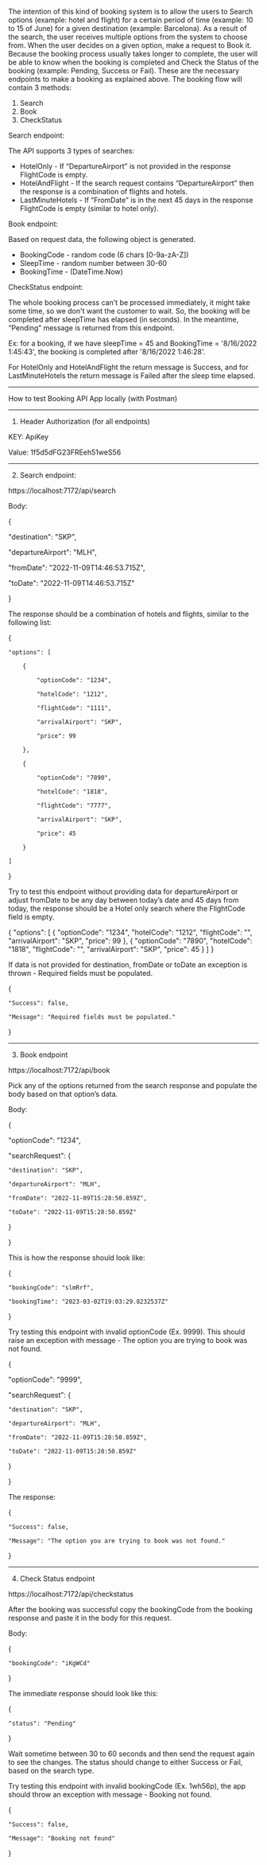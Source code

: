 The intention of this kind of booking system is to allow the users to Search options (example: hotel and flight) for a certain period of time (example: 10 to 15 of June) for a given destination (example: Barcelona). As a result of the search, the user receives multiple options from the system to choose from. When the user decides on a given option, make a request to Book it. Because the booking process usually takes longer to complete, the user will be able to know when the booking is completed and Check the Status of the booking (example: Pending, Success or Fail).
These are the necessary endpoints to make a booking as explained above.
The booking flow will contain 3 methods:
1. Search
2. Book
3. CheckStatus

Search endpoint:

The API supports 3 types of searches:
- HotelOnly - If “DepartureAirport” is not provided in the response FlightCode is empty.
- HotelAndFlight - If the search request contains “DepartureAirport” then the response is a combination of flights and hotels.
- LastMinuteHotels - If “FromDate” is in the next 45 days in the response FlightCode is empty (similar to hotel only). 

Book endpoint:

Based on request data, the following object is generated.
- BookingCode - random code (6 chars [0-9a-zA-Z])
- SleepTime - random number between 30-60
- BookingTime - (DateTime.Now)

CheckStatus endpoint:

The whole booking process can't be processed immediately, it might take some time, so we don't want the customer to wait. 
So, the booking will be completed after sleepTime has elapsed (in seconds). 
In the meantime, “Pending” message is returned from this endpoint.

Ex: for a booking, if we have sleepTime = 45 and BookingTime = '8/16/2022 1:45:43', the booking is completed after
'8/16/2022 1:46:28'.

For HotelOnly and HotelAndFlight the return message is Success, and for LastMinuteHotels the return message is Failed after the sleep time elapsed.

***************************************************************************************************************************

How to test Booking API App locally (with Postman)

***************************************************************************************************************************


1.	Header Authorization (for all endpoints)

KEY: ApiKey

Value: 1f5d5dFG23FREeh51weS56 

***************************************************************************************************************************

2.	Search endpoint:

https://localhost:7172/api/search

Body:

{

  "destination": "SKP",
  
  "departureAirport": "MLH",
  
  "fromDate": "2022-11-09T14:46:53.715Z",
  
  "toDate": "2022-11-09T14:46:53.715Z"
  
}


The response should be a combination of hotels and flights, similar to the following list:


{

    "options": [
    
        {
        
            "optionCode": "1234",
            
            "hotelCode": "1212",
            
            "flightCode": "1111",
            
            "arrivalAirport": "SKP",
            
            "price": 99
            
        },
        
        {
        
            "optionCode": "7890",
            
            "hotelCode": "1818",
            
            "flightCode": "7777",
            
            "arrivalAirport": "SKP",
            
            "price": 45
            
        }
        
    ]
    
}


Try to test this endpoint without providing data for departureAirport or adjust fromDate to be any day between today’s date and 45 days from today, the response should be a Hotel only search where the FlightCode field is empty. 

{
    "options": [
        {
            "optionCode": "1234",
            "hotelCode": "1212",
            "flightCode": "",
            "arrivalAirport": "SKP",
            "price": 99
        },
        {
            "optionCode": "7890",
            "hotelCode": "1818",
            "flightCode": "",
            "arrivalAirport": "SKP",
            "price": 45
        }
    ]
}


If data is not provided for destination, fromDate or toDate an exception is thrown - Required fields must be populated.


{

    "Success": false,
    
    "Message": "Required fields must be populated."
    
}


***************************************************************************************************************************

3.	Book endpoint

https://localhost:7172/api/book


Pick any of the options returned from the search response and populate the body based on that option’s data.

Body:

{

  "optionCode": "1234",
  
  "searchRequest": {
  
    "destination": "SKP",
    
    "departureAirport": "MLH",
    
    "fromDate": "2022-11-09T15:28:50.859Z",
    
    "toDate": "2022-11-09T15:28:50.859Z"
    
  }
  
}


This is how the response should look like:

{

    "bookingCode": "slmRrf",
    
    "bookingTime": "2023-03-02T19:03:29.8232537Z"
    
}



Try testing this endpoint with invalid optionCode (Ex. 9999). This should raise an exception with message - The option you are trying to book was not found.

{

  "optionCode": "9999",
  
  "searchRequest": {
  
    "destination": "SKP",
    
    "departureAirport": "MLH",
    
    "fromDate": "2022-11-09T15:28:50.859Z",
    
    "toDate": "2022-11-09T15:28:50.859Z"
    
  }
  
}


The response:

{

    "Success": false,
    
    "Message": "The option you are trying to book was not found."
    
}

***************************************************************************************************************************

4.	Check Status endpoint

https://localhost:7172/api/checkstatus


After the booking was successful copy the bookingCode from the booking response and paste it in the body for this request.



Body:

{

    "bookingCode": "iKgWCd"
    
}


The immediate response should look like this:


{

    "status": "Pending"
    
}



Wait sometime between 30 to 60 seconds and then send the request again to see the changes. The status should change to either Success or Fail, based on the search type.


Try testing this endpoint with invalid bookingCode (Ex. 1wh56p), the app should throw an exception with message  - Booking not found.


{

    "Success": false,
    
    "Message": "Booking not found"
    
}

